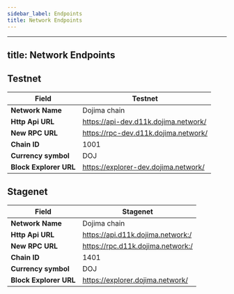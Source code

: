 ```yaml
---
sidebar_label: Endpoints
title: Network Endpoints
---
```


---
title: Network Endpoints
---

## Testnet

| **Field**                         	 | **Testnet**               	                |
|-------------------------------------|--------------------------------------------|
| **Network Name**                  	 | Dojima chain    	                          |
| **Http Api URL**                    | https://api-dev.d11k.dojima.network/ |
| **New RPC URL**                   	 | https://rpc-dev.d11k.dojima.network/ |
| **Chain ID**                      	 | 1001                      	                |
| **Currency symbol**    	            | DOJ                       	                |
| **Block Explorer URL** 	            | https://explorer-dev.dojima.network/       |

## Stagenet

| **Field**                         	 | **Stagenet**               	                |
|-------------------------------------|--------------------------------------------|
| **Network Name**                  	 | Dojima chain    	                          |
| **Http Api URL**                    | https://api.d11k.dojima.network:/ |
| **New RPC URL**                   	 | https://rpc.d11k.dojima.network:/ |
| **Chain ID**                      	 | 1401                      	                |
| **Currency symbol**    	            | DOJ                       	                |
| **Block Explorer URL** 	            | https://explorer.dojima.network/       |
<!-- ## Testnet


| **Field**                         	 | **Testnet**               	            |
|-------------------------------------|----------------------------------------|
| **Network Name**                  	 | Hermes Dojima   	                      |
| **Http Api URL**                    | https://api-test.h4s.dojima.network/   |
| **New RPC URL**                   	 | https://rpc-test.h4s.dojima.network/   |
| **Chain ID**                      	 | hermes-testnet                       	 |
| **Currency symbol**    	            | DOJ                       	            |
| **Block Explorer URL** 	            | https://hermes-test.dojima.network/    |

| **Chain**                         	 | **Testnet Link**                                                                                                                                    | **Avaliable Endpoints**                                                                                                                                                                                     |  	
|-------------------------------------|-----------------------------------------------------------------------------------------------------------------------------------------------------|-------------------------------------------------------------------------------------------------------------------------------------------------------------------------------------------------------------|
| **Arweave**                  	      | https://ar-test.h4s.dojima.network/                                                                                                                 | info \| tx \| price \| wallet \| block \|peers \| mint \| graphql \| mine \| <br/> for more info:[https://docs.arweave.org/developers/server/http-api](https://docs.arweave.org/developers/server/http-api) |	
| **Polkadot**                   	    | API : https://dot-test.h4s.dojima.network:9933/<br/>Websocket: [wss://dotws-test.h4s.dojima.network:9944](wss://dotws-test.h4s.dojima.network:9944) |            
| **Solana**                      	   | API : https://sol-test.dojima.h4s.network:8899/<br/>Websocket:: https://solws-test.h4s.dojima.network:8900/                                         |
| **Ethereum**                        | API : https://eth-test.h4s.dojima.network/                                                                                                          |                	
| **Binance**                         | https://bnb-test.h4s.dojima.network/                                                                                                                | -->